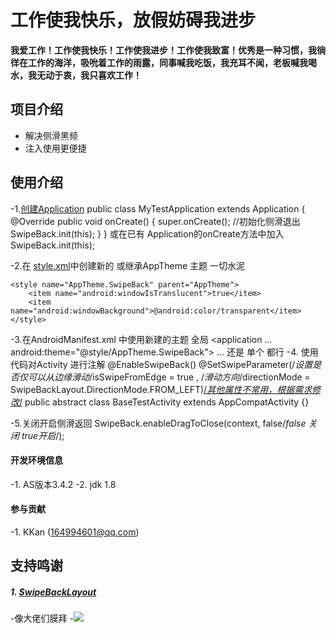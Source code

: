 # 工作使我快乐，放假妨碍我进步
**我爱工作！工作使我快乐！工作使我进步！工作使我致富！优秀是一种习惯，我徜徉在工作的海洋，吸吮着工作的雨露，同事喊我吃饭，我充耳不闻，老板喊我喝水，我无动于衷，我只喜欢工作！**

## 项目介绍
   - 解决侧滑黑频
   - 注入使用更便捷
## 使用介绍
-1.[创建Application](https://github.com/skpy5272/SwipeBack/blob/master/app/src/main/java/com/kevin/swipeback/MyTestApplication.java)
public class MyTestApplication extends Application {
    @Override
    public void onCreate() {
        super.onCreate();
        //初始化侧滑退出
        SwipeBack.init(this);
    }
}
或在已有 Application的onCreate方法中加入
        SwipeBack.init(this);

-2.在 [style.xml](https://github.com/skpy5272/SwipeBack/blob/master/app/src/main/res/values/styles.xml)中创建新的 或继承AppTheme 主题 一切水泥
 <!--防侧滑黑屏，使用该主题-->
    <style name="AppTheme.SwipeBack" parent="AppTheme">
        <item name="android:windowIsTranslucent">true</item>
        <item name="android:windowBackground">@android:color/transparent</item>
    </style>

 -3.在AndroidManifest.xml 中使用新建的主题
  全局
  <application
        ...
          android:theme="@style/AppTheme.SwipeBack">
        ...
  </application>
  还是 单个
        <activity android:name=".ui.MainActivity"
            android:theme="@style/AppTheme.SwipeBack"/>
  都行
-4. 使用代码对Activity 进行注解
@EnableSwipeBack()
@SetSwipeParameter(/*设置是否仅可以从边缘滑动*/isSwipeFromEdge = true ,
/*滑动方向*/directionMode = SwipeBackLayout.DirectionMode.FROM_LEFT)[/*其他属性不常用，根据需求修改*/](https://github.com/skpy5272/SwipeBack/blob/master/swipeback/src/main/java/com/gw/swipeback/annotations/SetSwipeParameter.java)
public abstract class BaseTestActivity extends AppCompatActivity {}

-5.关闭开启侧滑返回
   SwipeBack.enableDragToClose(context, false/*false 关闭  true开启*/);


#### 开发环境信息
-1. AS版本3.4.2
-2. jdk 1.8

#### 参与贡献
-1. KKan (164994601@qq.com)


## 支持鸣谢
##### 1. [SwipeBackLayout](https://github.com/gongwen/SwipeBackLayout)
-像大佬们膜拜
-![ ](https://raw.githubusercontent.com/skpy5272/SwipeBack/master/img/mobai.gif)
